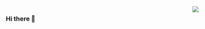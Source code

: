 <img align="right" src="https://github-readme-stats.vercel.app/api?username=FlandreC98&show_icons=true&icon_color=CE1D2D&text_color=718096&bg_color=ffffff&hide_title=true" /> 

### Hi there 👋
<!--
**FlandreC98/FlandreC98** is a ✨ _special_ ✨ repository because its `README.md` (this file) appears on your GitHub profile.

Here are some ideas to get you started:

- 🔭 I’m currently working on ...
- 🌱 I’m currently learning ...
- 👯 I’m looking to collaborate on ...
- 🤔 I’m looking for help with ...
- 💬 Ask me about ...
- 📫 How to reach me: ...
- 😄 Pronouns: ...
- ⚡ Fun fact: ...
-->



